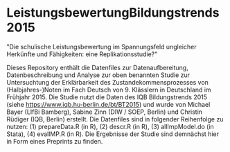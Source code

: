 # LeistungsbewertungBildungstrends2015
"Die schulische Leistungsbewertung im Spannungsfeld ungleicher Herkünfte und Fähigkeiten: eine Replikationsstudie?"

Dieses Repository enthält die Datenfiles zur Datenaufbereitung, Datenbeschreibung und Analyse zur oben benannten Studie zur Untersuchtung der Erklärbarkeit des Zustandekommensprozesses von (Halbjahres-)Noten im Fach Deutsch von 9. Klässlern in Deutschland im Frühjahr 2015. Die Studie nutzt die Daten des IQB Bildungstrends 2015 (siehe https://www.iqb.hu-berlin.de/bt/BT2015) und wurde von Michael Bayer (LIfBi Bamberg), Sabine Zinn (DIW / SOEP, Berlin) und Christin Rüdiger (IQB, Berlin) erstellt.
Die Datenfiles sind in folgender Reihenfolge zu nutzen: (1) prepareData.R (in R), (2) descr.R (in R), (3) allImpModel.do (in Stata), (4) evallMP.R (in R). 
Die Ergebnisse der Studie sind demnächst hier in Form eines Preprints zu finden.
